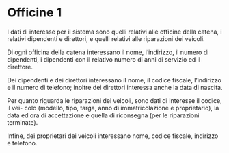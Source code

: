 # Officine 1 

I dati di interesse per il sistema sono quelli relativi alle officine della catena, i relativi dipendenti e direttori, e quelli relativi alle riparazioni dei veicoli.

Di ogni officina della catena interessano il nome, l’indirizzo, il numero di dipendenti, i dipendenti con il relativo numero di anni di servizio ed il direttore.

Dei dipendenti e dei direttori interessano il nome, il codice fiscale, l’indirizzo e il numero di telefono; inoltre dei direttori interessa anche la data di nascita.

Per quanto riguarda le riparazioni dei veicoli, sono dati di interesse il codice, il vei- colo (modello, tipo, targa, anno di immatricolazione e proprietario), la data ed ora di accettazione e quella di riconsegna (per le riparazioni terminate).

Infine, dei proprietari dei veicoli interessano nome, codice fiscale, indirizzo e telefono.
